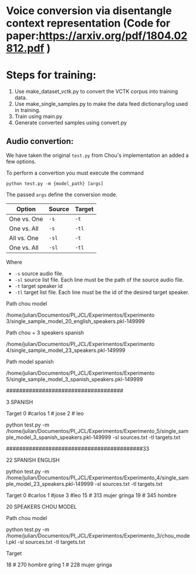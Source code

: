 # Voice conversion via disentangle context representation (Code for paper:https://arxiv.org/pdf/1804.02812.pdf )

# Steps for training:
1. Use make_dataset_vctk.py to convert the VCTK corpus into training data.
2. Use make_single_samples.py to make the data feed dictionary/log used in training.
3. Train using main.py
4. Generate converted samples using convert.py

## Audio convertion:
We have taken the original ``test.py`` from Chou's implementation an added a few options.

To perform a convertion you must execute the command

``python test.py -m {model_path} [args]``

The passed ``args`` define the conversion mode.

| Option | Source | Target |
|---|---|---|
| One vs. One | ``-s`` | ``-t`` |
| One vs. All | ``-s`` | ``-tl`` |
| All vs. One | ``-sl`` | ``-t`` |
| One vs. All | ``-sl`` | ``-tl`` |

Where
- ``-s`` source audio file.
- ``-sl`` source list file. Each line must be the path of the source audio file.
- ``-t`` target speaker id
- ``-tl`` target list file. Each line must be the id of the desired target speaker.



Path chou model 

/home/julian/Documentos/PI_JCL/Experimentos/Experimento 3/single_sample_model_20_english_speakers.pkl-149999


Path chou + 3 speakers spanish 

/home/julian/Documentos/PI_JCL/Experimentos/Experimento 4/single_sample_model_23_speakers.pkl-149999


Path model spanish

/home/julian/Documentos/PI_JCL/Experimentos/Experimento 5/single_sample_model_3_spanish_speakers.pkl-149999


####################################

3 SPANISH  

Target
0 #carlos
1 # jose
2 # leo


python test.py -m /home/julian/Documentos/PI_JCL/Experimentos/Experimento_5/single_sample_model_3_spanish_speakers.pkl-149999 -sl sources.txt -tl targets.txt


##########################################33


22 SPANISH ENGLISH

python test.py -m /home/julian/Documentos/PI_JCL/Experimentos/Experimento_4/single_sample_model_23_speakers.pkl-149999 -sl sources.txt -tl targets.txt


Target
0 #carlos
1 #jose
3 #leo
15 # 313 mujer gringa
19 # 345 hombre




20 SPEAKERS CHOU MODEL


Path chou model

python test.py -m /home/julian/Documentos/PI_JCL/Experimentos/Experimento_3/chou_model.pkl -sl sources.txt -tl targets.txt

Target

18 # 270 hombre gring
1 # 228 mujer gringa

